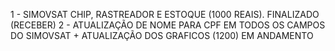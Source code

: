 1 - SIMOVSAT CHIP, RASTREADOR E ESTOQUE (1000 REAIS).  FINALIZADO (RECEBER)
2 - ATUALIZAÇÃO DE NOME PARA CPF EM TODOS OS CAMPOS DO SIMOVSAT + ATUALIZAÇÃO DOS GRAFICOS (1200) EM ANDAMENTO